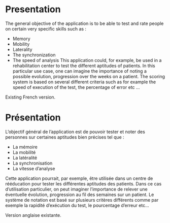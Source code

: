 # Presentation
The general objective of the application is to be able to test and rate people on certain very specific skills such as :
- Memory
- Mobility
- Laterality
- The synchronization
- The speed of analysis
This application could, for example, be used in a rehabilitation center to test the different aptitudes of patients. In this particular use case, one can imagine the importance of noting a possible evolution, progression over the weeks on a patient. The scoring system is based on several different criteria such as for example the speed of execution of the test, the percentage of error etc ...

Existing French version.
# Présentation
L’objectif général de l’application est de pouvoir tester et noter des personnes sur certaines aptitudes bien précises tel que :
  -  La mémoire
  -  La mobilité
  -  La latéralité
  -  La synchronisation
  -  La vitesse d’analyse

Cette application pourrait, par exemple, être utilisée dans un centre de rééducation pour tester les différentes aptitudes des patients. Dans ce cas d’utilisation particulier, on peut imaginer l’importance de relever une éventuelle évolution, progression au fil des semaines sur un patient. Le système de notation est basé sur plusieurs critères différents comme par exemple la rapidité d’exécution du test, le pourcentage d’erreur etc…

Version anglaise existante.
